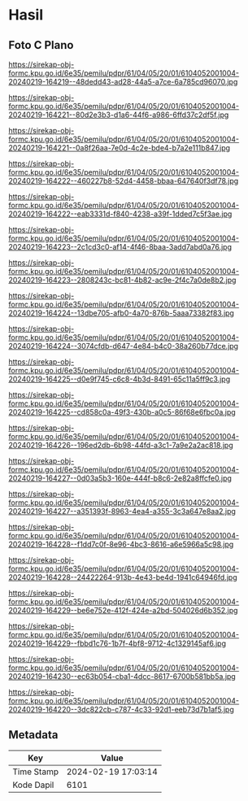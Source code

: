 # Hasil

## Foto C Plano

https://sirekap-obj-formc.kpu.go.id/6e35/pemilu/pdpr/61/04/05/20/01/6104052001004-20240219-164219--48dedd43-ad28-44a5-a7ce-6a785cd96070.jpg

https://sirekap-obj-formc.kpu.go.id/6e35/pemilu/pdpr/61/04/05/20/01/6104052001004-20240219-164221--80d2e3b3-d1a6-44f6-a986-6ffd37c2df5f.jpg

https://sirekap-obj-formc.kpu.go.id/6e35/pemilu/pdpr/61/04/05/20/01/6104052001004-20240219-164221--0a8f26aa-7e0d-4c2e-bde4-b7a2e111b847.jpg

https://sirekap-obj-formc.kpu.go.id/6e35/pemilu/pdpr/61/04/05/20/01/6104052001004-20240219-164222--460227b8-52d4-4458-bbaa-647640f3df78.jpg

https://sirekap-obj-formc.kpu.go.id/6e35/pemilu/pdpr/61/04/05/20/01/6104052001004-20240219-164222--eab3331d-f840-4238-a39f-1dded7c5f3ae.jpg

https://sirekap-obj-formc.kpu.go.id/6e35/pemilu/pdpr/61/04/05/20/01/6104052001004-20240219-164223--2c1cd3c0-af14-4f46-8baa-3add7abd0a76.jpg

https://sirekap-obj-formc.kpu.go.id/6e35/pemilu/pdpr/61/04/05/20/01/6104052001004-20240219-164223--2808243c-bc81-4b82-ac9e-2f4c7a0de8b2.jpg

https://sirekap-obj-formc.kpu.go.id/6e35/pemilu/pdpr/61/04/05/20/01/6104052001004-20240219-164224--13dbe705-afb0-4a70-876b-5aaa73382f83.jpg

https://sirekap-obj-formc.kpu.go.id/6e35/pemilu/pdpr/61/04/05/20/01/6104052001004-20240219-164224--3074cfdb-d647-4e84-b4c0-38a260b77dce.jpg

https://sirekap-obj-formc.kpu.go.id/6e35/pemilu/pdpr/61/04/05/20/01/6104052001004-20240219-164225--d0e9f745-c6c8-4b3d-8491-65c11a5ff9c3.jpg

https://sirekap-obj-formc.kpu.go.id/6e35/pemilu/pdpr/61/04/05/20/01/6104052001004-20240219-164225--cd858c0a-49f3-430b-a0c5-86f68e6fbc0a.jpg

https://sirekap-obj-formc.kpu.go.id/6e35/pemilu/pdpr/61/04/05/20/01/6104052001004-20240219-164226--196ed2db-6b98-44fd-a3c1-7a9e2a2ac818.jpg

https://sirekap-obj-formc.kpu.go.id/6e35/pemilu/pdpr/61/04/05/20/01/6104052001004-20240219-164227--0d03a5b3-160e-444f-b8c6-2e82a8ffcfe0.jpg

https://sirekap-obj-formc.kpu.go.id/6e35/pemilu/pdpr/61/04/05/20/01/6104052001004-20240219-164227--a351393f-8963-4ea4-a355-3c3a647e8aa2.jpg

https://sirekap-obj-formc.kpu.go.id/6e35/pemilu/pdpr/61/04/05/20/01/6104052001004-20240219-164228--f1dd7c0f-8e96-4bc3-8616-a6e5966a5c98.jpg

https://sirekap-obj-formc.kpu.go.id/6e35/pemilu/pdpr/61/04/05/20/01/6104052001004-20240219-164228--24422264-913b-4e43-be4d-1941c64946fd.jpg

https://sirekap-obj-formc.kpu.go.id/6e35/pemilu/pdpr/61/04/05/20/01/6104052001004-20240219-164229--be6e752e-412f-424e-a2bd-504026d6b352.jpg

https://sirekap-obj-formc.kpu.go.id/6e35/pemilu/pdpr/61/04/05/20/01/6104052001004-20240219-164229--fbbd1c76-1b7f-4bf8-9712-4c1329145af6.jpg

https://sirekap-obj-formc.kpu.go.id/6e35/pemilu/pdpr/61/04/05/20/01/6104052001004-20240219-164230--ec63b054-cba1-4dcc-8617-6700b581bb5a.jpg

https://sirekap-obj-formc.kpu.go.id/6e35/pemilu/pdpr/61/04/05/20/01/6104052001004-20240219-164220--3dc822cb-c787-4c33-92d1-eeb73d7b1af5.jpg


## Metadata

| Key        | Value               |
| ---------- | ------------------- |
| Time Stamp | 2024-02-19 17:03:14 |
| Kode Dapil | 6101                |



